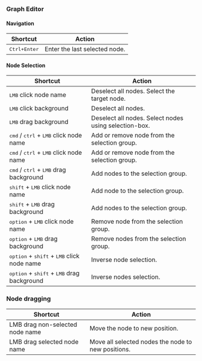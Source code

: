### Graph Editor

#### Navigation

| Shortcut | Action |
| -------- | ------ |
| <kbd>Ctrl+Enter</kbd> | Enter the last selected node.


#### Node Selection

| Shortcut | Action |
| --- | --- |
| <kbd>LMB</kbd> click node name                                        | Deselect all nodes. Select the target node. |
| <kbd>LMB</kbd> click background                                       | Deselect all nodes. |
| <kbd>LMB</kbd> drag background                                        | Deselect all nodes. Select nodes using selection-box. |
| <kbd>cmd</kbd> / <kbd>ctrl</kbd> + <kbd>LMB</kbd> click node name     | Add or remove node from the selection group. |
| <kbd>cmd</kbd> / <kbd>ctrl</kbd> + <kbd>LMB</kbd> click node name     | Add or remove node from the selection group. |
| <kbd>cmd</kbd> / <kbd>ctrl</kbd> + <kbd>LMB</kbd> drag background     | Add nodes to the selection group. |
| <kbd>shift</kbd> + <kbd>LMB</kbd> click node name                     | Add node to the selection group. |
| <kbd>shift</kbd> + <kbd>LMB</kbd> drag background                     | Add nodes to the selection group. |
| <kbd>option</kbd> + <kbd>LMB</kbd> click node name                    | Remove node from the selection group. |
| <kbd>option</kbd> + <kbd>LMB</kbd> drag background                    | Remove nodes from the selection group. |
| <kbd>option</kbd> + <kbd>shift</kbd> + <kbd>LMB</kbd> click node name | Inverse node selection. |
| <kbd>option</kbd> + <kbd>shift</kbd> + <kbd>LMB</kbd> drag background | Inverse nodes selection. |



### Node dragging

| Shortcut | Action |
| --- | --- |
| LMB drag non-selected node name | Move the node to new position. |
| LMB drag selected node name | Move all selected nodes the node to new positions. |
